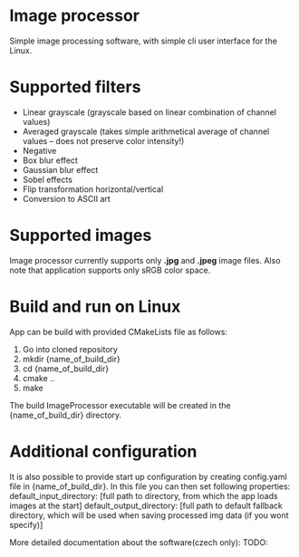 # Image processor

Simple image processing software, with simple cli user interface for the Linux.

# Supported filters
- Linear grayscale (grayscale based on linear combination of channel values)
- Averaged grayscale (takes simple arithmetical average of channel values – does not preserve color intensity!)
- Negative
- Box blur effect
- Gaussian blur effect
- Sobel effects
- Flip transformation horizontal/vertical
- Conversion to ASCII art

# Supported images
Image processor currently supports only **.jpg** and **.jpeg** image files. Also note that application supports only sRGB color space.

# Build and run on Linux
App can be build with provided CMakeLists file as follows:
1. Go into cloned repository
2. mkdir {name_of_build_dir}
3. cd {name_of_build_dir}
4. cmake ..
5. make

The build ImageProcessor executable will be created in the {name_of_build_dir} directory.

# Additional configuration
It is also possible to provide start up configuration by creating config.yaml file in {name_of_build_dir}. In this file you can then set following properties:
default_input_directory: [full path to directory, from which the app loads images at the start]
default_output_directory: [full path to default fallback directory, which will be used when saving processed img data (if you wont specify)]

More detailed documentation about the software(czech only): TODO:

